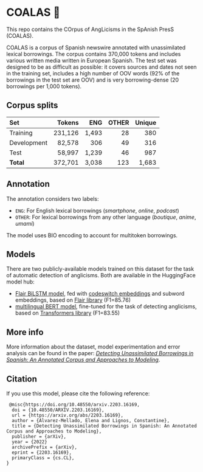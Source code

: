 # COALAS 🐨
This repo contains the COrpus of AngLicisms in the SpAnish PresS (COALAS).

COALAS is a corpus of Spanish newswire annotated with unassimilated lexical borrowings. The corpus contains 370,000 tokens and includes various written media written in European Spanish. The test set was designed to be as difficult as possible: it covers sources and dates not seen in the training set, includes a high number of OOV words (92% of the borrowings in the test set are OOV) and is very borrowing-dense (20 borrowings per 1,000 tokens).

## Corpus splits
|Set      | Tokens | ENG  | OTHER |  Unique |
|:-------|-----:|-----:|---------:|---------:|
|Training |231,126 |1,493 | 28 |380 |
|Development |82,578 |306 |49 |316|
|Test |58,997 |1,239 |46 |987|
|**Total** |372,701 |3,038 |123 |1,683 |

## Annotation
The annotation considers two labels:  
* ``ENG``: For English lexical borrowings (*smartphone*, *online*, *podcast*)
* ``OTHER``: For lexical borrowings from any other language (*boutique*, *anime*, *umami*)

The model uses BIO encoding to account for multitoken borrowings.

## Models
There are two publicly-available models trained on this dataset for the task of automatic detection of anglicisms. Both are available in the HuggingFace model hub:
- [Flair BiLSTM model](https://huggingface.co/lirondos/anglicisms-spanish-flair-cs), fed with [codeswitch embeddings](https://huggingface.co/sagorsarker/codeswitch-spaeng-lid-lince) and subword embeddings, based on [Flair library](https://github.com/flairNLP/flair) (F1=85.76)
- [multilingual BERT model](https://huggingface.co/bert-base-multilingual-cased), fine-tuned for the task of detecting anglicisms, based on [Transformers library](https://github.com/huggingface/transformers/) (F1=83.55)


## More info
More information about the dataset, model experimentation and error analysis can be found in the paper: *[Detecting Unassimilated Borrowings in Spanish: An Annotated Corpus and Approaches to Modeling](https://arxiv.org/abs/2203.16169)*.

## Citation
If you use this model, please cite the following reference:
```
 @misc{https://doi.org/10.48550/arxiv.2203.16169,
  doi = {10.48550/ARXIV.2203.16169},
  url = {https://arxiv.org/abs/2203.16169},
  author = {Álvarez-Mellado, Elena and Lignos, Constantine},
  title = {Detecting Unassimilated Borrowings in Spanish: An Annotated Corpus and Approaches to Modeling},
  publisher = {arXiv},
  year = {2022}
  archivePrefix = {arXiv},
  eprint = {2203.16169},
  primaryClass = {cs.CL},
} 
```
